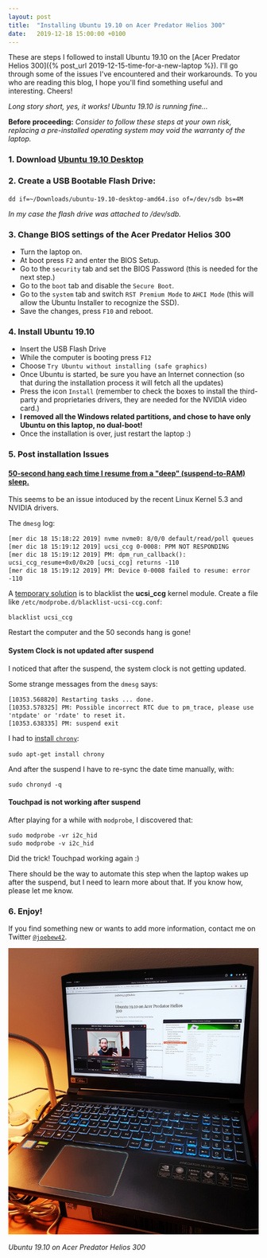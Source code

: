```yaml
---
layout: post
title:  "Installing Ubuntu 19.10 on Acer Predator Helios 300"
date:   2019-12-18 15:00:00 +0100
---
```


These are steps I followed to install Ubuntu 19.10 on the [Acer Predator Helios 300]({% post_url 2019-12-15-time-for-a-new-laptop %}). I'll go through some of the issues I've encountered and their workarounds. To you who are reading this blog, I hope you'll find something useful and interesting. Cheers!

_Long story short, yes, it works! Ubuntu 19.10 is running fine..._

**Before proceeding:** _Consider to follow these steps at your own risk, replacing a pre-installed operating system may void the warranty of the laptop._

### 1. Download [Ubuntu 19.10 Desktop](http://releases.ubuntu.com/19.10/)

### 2. Create a USB Bootable Flash Drive:

`dd if=~/Downloads/ubuntu-19.10-desktop-amd64.iso of=/dev/sdb bs=4M`

_In my case the flash drive was attached to /dev/sdb._

### 3. Change BIOS settings of the Acer Predator Helios 300

- Turn the laptop on.
- At boot press `F2` and enter the BIOS Setup.
- Go to the `security` tab and set the BIOS Password (this is needed for the next step.)
- Go to the `boot` tab and disable the `Secure Boot`.
- Go to the `system` tab and switch `RST Premium Mode` to `AHCI Mode` (this will allow the Ubuntu Installer to recognize the SSD).
- Save the changes, press `F10` and reboot.

### 4. Install Ubuntu 19.10

- Insert the USB Flash Drive
- While the computer is booting press `F12`
- Choose `Try Ubuntu without installing (safe graphics)`
- Once Ubuntu is started, be sure you have an Internet connection (so that during the installation process it will fetch all the updates)
- Press the icon `Install` (remember to check the boxes to install the third-party and proprietaries drivers, they are needed for the NVIDIA video card.)
- **I removed all the Windows related partitions, and chose to have only Ubuntu on this laptop, no dual-boot!**
- Once the installation is over, just restart the laptop :)

### 5. Post installation Issues

#### [50-second hang each time I resume from a "deep" (suspend-to-RAM) sleep.](https://bugs.launchpad.net/ubuntu/+source/linux/+bug/1850238)

This seems to be an issue intoduced by the recent Linux Kernel 5.3 and NVIDIA drivers.

The `dmesg` log:

```
[mer dic 18 15:18:22 2019] nvme nvme0: 8/0/0 default/read/poll queues
[mer dic 18 15:19:12 2019] ucsi_ccg 0-0008: PPM NOT RESPONDING
[mer dic 18 15:19:12 2019] PM: dpm_run_callback(): ucsi_ccg_resume+0x0/0x20 [ucsi_ccg] returns -110
[mer dic 18 15:19:12 2019] PM: Device 0-0008 failed to resume: error -110
```

A [temporary solution](https://askubuntu.com/questions/1155263/new-install-desktop-ubuntu-19-04-shows-error-message-ucsi-ccg-0-0008-failed-to) is to blacklist the **ucsi_ccg** kernel module. Create a file like `/etc/modprobe.d/blacklist-ucsi-ccg.conf`:

```
blacklist ucsi_ccg
```

Restart the computer and the 50 seconds hang is gone!


#### System Clock is not updated after suspend

I noticed that after the suspend, the system clock is not getting updated.

Some strange messages from the `dmesg` says:

```
[10353.568820] Restarting tasks ... done.
[10353.578325] PM: Possible incorrect RTC due to pm_trace, please use 'ntpdate' or 'rdate' to reset it.
[10353.638335] PM: suspend exit
```

I had to [install `chrony`](https://vitux.com/keep-your-clock-sync-with-internet-time-servers-in-ubuntu/):

`sudo apt-get install chrony`

And after the suspend I have to re-sync the date time manually, with:

```
sudo chronyd -q
```

#### Touchpad is not working after suspend

After playing for a while with `modprobe`, I discovered that:

```
sudo modprobe -vr i2c_hid
sudo modprobe -v i2c_hid
```

Did the trick! Touchpad working again :)

There should be the way to automate this step when the laptop wakes up after the suspend, but I need to learn more about that. If you know how, please let me know.

### 6. Enjoy!

If you find something new or wants to add more information, contact me on Twitter [`@joebew42`](https://twitter.com/joebew42).

![Ubuntu 19.10 on Acer Predator Helios 300](/assets/ubuntu-19.10-on-acer-predator-helios-300.jpg)

_Ubuntu 19.10 on Acer Predator Helios 300_

[^1]: Lenovo T460U 2013 model.